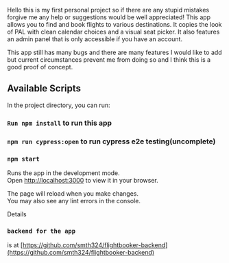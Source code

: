 Hello this is my first personal project so if there are any stupid mistakes forgive me
any help or suggestions would be well appreciated! This app allows you to find and
book flights to various destinations. It copies the look of PAL with clean calendar
choices and a visual seat picker. It also features an admin panel that is only
accessible if you have an account.

This app still has many bugs and there are many features I would like to add but
current circumstances prevent me from doing so and I think this is a good proof
of concept.

## Available Scripts

In the project directory, you can run:

### `Run npm install` to run this app

### `npm run cypress:open` to run cypress e2e testing(uncomplete)

### `npm start`

Runs the app in the development mode.\
Open [http://localhost:3000](http://localhost:3000) to view it in your browser.

The page will reload when you make changes.\
You may also see any lint errors in the console.

Details

### `backend for the app`
is at [https://github.com/smth324/flightbooker-backend](https://github.com/smth324/flightbooker-backend) 

